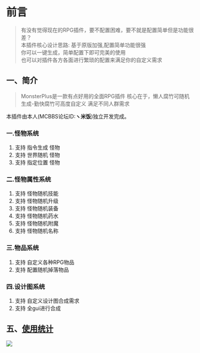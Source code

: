 # 前言
> 有没有觉得现在的RPG插件，要不配置困难，要不就是配置简单但是功能很差？    
> 本插件核心设计思路: 基于原版加强,配置简单功能很强  
> 你可以一键生成，简单配置下即可完美的使用   
> 也可以对插件各方各面进行繁琐的配置来满足你的自定义需求

## 一、简介
> MonsterPlus是一款有点好用的全面RPG插件
> 核心在于，懒人腐竹可随机生成-勤快腐竹可高度自定义 满足不同人群需求

本插件由本人(MCBBS论坛ID:**ヽ米饭**)独立开发完成。

### 一.怪物系统
1. 支持 指令生成 怪物
2. 支持 世界随机 怪物
3. 支持 指定位置 怪物

### 二.怪物属性系统
1. 支持 怪物随机技能
2. 支持 怪物随机升级
3. 支持 怪物随机装备
4. 支持 怪物随机药水
5. 支持 怪物随机附魔
6. 支持 怪物随机名称

### 三.物品系统
1. 支持 自定义各种RPG物品
2. 支持 配置随机掉落物品

### 四.设计图系统
1. 支持 自定义设计图合成需求
2. 支持 全gui进行合成

## 五、[使用统计](https://bstats.org/plugin/bukkit/MonsterPlus/17253)

![](https://bstats.org/signatures/bukkit/MonsterPlus.svg)